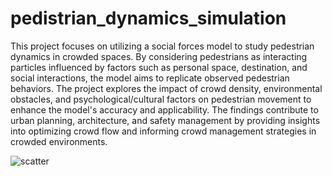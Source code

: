# pedistrian_dynamics_simulation

This project focuses on utilizing a social forces model to study pedestrian dynamics in crowded spaces. By considering pedestrians as interacting particles influenced by factors such as personal space, destination, and social interactions, the model aims to replicate observed pedestrian behaviors. The project explores the impact of crowd density, environmental obstacles, and psychological/cultural factors on pedestrian movement to enhance the model's accuracy and applicability. The findings contribute to urban planning, architecture, and safety management by providing insights into optimizing crowd flow and informing crowd management strategies in crowded environments.

![scatter](https://github.com/Salehkm/crowd-modeling/assets/133630055/902280e7-0e13-46ad-ae23-b6bbf2e44a6b)
